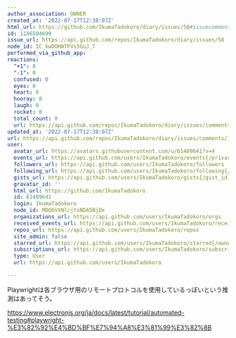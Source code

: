 ```yaml
---
author_association: OWNER
created_at: '2022-07-17T12:38:07Z'
html_url: https://github.com/IkumaTadokoro/diary/issues/58#issuecomment-1186504699
id: 1186504699
issue_url: https://api.github.com/repos/IkumaTadokoro/diary/issues/58
node_id: IC_kwDOHWTPVs5GuJ_7
performed_via_github_app: 
reactions:
  "+1": 0
  "-1": 0
  confused: 0
  eyes: 0
  heart: 0
  hooray: 0
  laugh: 0
  rocket: 0
  total_count: 0
  url: https://api.github.com/repos/IkumaTadokoro/diary/issues/comments/1186504699/reactions
updated_at: '2022-07-17T12:38:07Z'
url: https://api.github.com/repos/IkumaTadokoro/diary/issues/comments/1186504699
user:
  avatar_url: https://avatars.githubusercontent.com/u/61409641?v=4
  events_url: https://api.github.com/users/IkumaTadokoro/events{/privacy}
  followers_url: https://api.github.com/users/IkumaTadokoro/followers
  following_url: https://api.github.com/users/IkumaTadokoro/following{/other_user}
  gists_url: https://api.github.com/users/IkumaTadokoro/gists{/gist_id}
  gravatar_id: ''
  html_url: https://github.com/IkumaTadokoro
  id: 61409641
  login: IkumaTadokoro
  node_id: MDQ6VXNlcjYxNDA5NjQx
  organizations_url: https://api.github.com/users/IkumaTadokoro/orgs
  received_events_url: https://api.github.com/users/IkumaTadokoro/received_events
  repos_url: https://api.github.com/users/IkumaTadokoro/repos
  site_admin: false
  starred_url: https://api.github.com/users/IkumaTadokoro/starred{/owner}{/repo}
  subscriptions_url: https://api.github.com/users/IkumaTadokoro/subscriptions
  type: User
  url: https://api.github.com/users/IkumaTadokoro

---
```

Playwrightは各ブラウザ用のリモートプロトコルを使用しているっぽいという推測はあってそう。

https://www.electronjs.org/ja/docs/latest/tutorial/automated-testing#playwright-%E3%82%92%E4%BD%BF%E7%94%A8%E3%81%99%E3%82%8B
